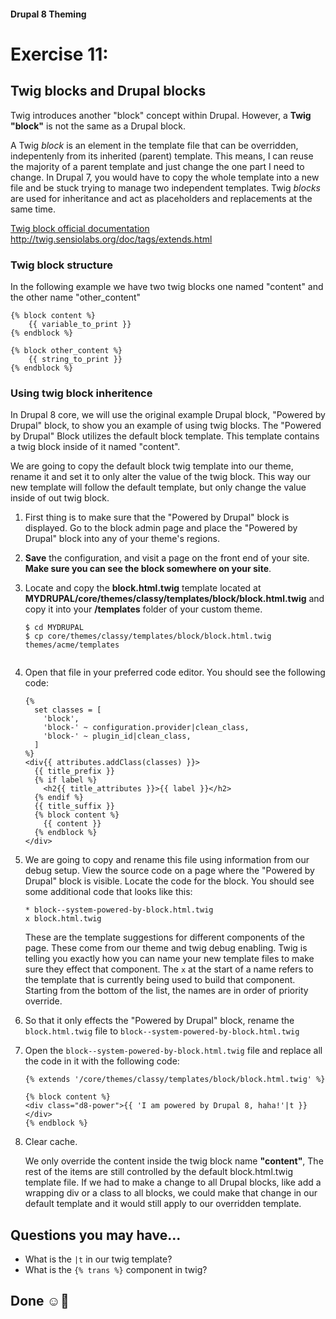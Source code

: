 #### Drupal 8 Theming

# Exercise 11: 

## Twig blocks and Drupal blocks

Twig introduces another "block" concept within Drupal. However, a **Twig "block"** is not the same as a Drupal block.

A Twig _block_ is an element in the template file that can be overridden, indepentenly from its inherited (parent) template. This means, I can reuse the majority of a parent template and just change the one part I need to change. In Drupal 7, you would have to copy the whole template into a new file and be stuck trying to manage two independent templates.
Twig _blocks_ are used for inheritance and act as placeholders and replacements at the same time.

[Twig block official documentation](http://twig.sensiolabs.org/doc/tags/extends.html)
http://twig.sensiolabs.org/doc/tags/extends.html

	
### Twig block structure

In the following example we have two twig blocks one named "content" and the other name "other_content"

	{% block content %}
		{{ variable_to_print }}
	{% endblock %}

	{% block other_content %}
		{{ string_to_print }}
	{% endblock %}
	
### Using twig block inheritence

In Drupal 8 core, we will use the original example Drupal block, "Powered by Drupal" block, to show you an example of using twig blocks. The "Powered by Drupal" Block utilizes the default block template. This template contains a twig block inside of it named "content". 

We are going to copy the default block twig template into our theme, rename it and set it to only alter the value of the twig block. This way our new template will follow the default template, but only change the value inside of out twig block.

1. First thing is to make sure that the "Powered by Drupal" block is displayed. Go to the block admin page and place the "Powered by Drupal" block into any of your theme's regions.

2. **Save** the configuration, and visit a page on the front end of your site. **Make sure you can see the block somewhere on your site**.

3. Locate and copy the **block.html.twig** template located at **MYDRUPAL/core/themes/classy/templates/block/block.html.twig** and copy it into your **/templates** folder of your custom theme.

    ```
    $ cd MYDRUPAL
    $ cp core/themes/classy/templates/block/block.html.twig themes/acme/templates


4. Open that file in your preferred code editor. You should see the following code:
	
	```
	{%
	  set classes = [
	    'block',
	    'block-' ~ configuration.provider|clean_class,
	    'block-' ~ plugin_id|clean_class,
	  ]
	%}
	<div{{ attributes.addClass(classes) }}>
	  {{ title_prefix }}
	  {% if label %}
	    <h2{{ title_attributes }}>{{ label }}</h2>
	  {% endif %}
	  {{ title_suffix }}
	  {% block content %}
	    {{ content }}
	  {% endblock %}
	</div>
	```
	
5. We are going to copy and rename this file using information from our debug setup. View the source code on a page where the "Powered by Drupal" block is visible. Locate the code for the block. You should see some additional code that looks like this:

	```
	* block--system-powered-by-block.html.twig
	x block.html.twig
	```
	
	These are the template suggestions for different components of the page. These come from our theme and twig debug enabling. Twig is telling you exactly how you can name your new template files to make sure they effect that component. The `x` at the start of a name refers to the template that is currently being used to build that component. Starting from the bottom of the list, the names are in order of priority override.
	
6. So that it only effects the "Powered by Drupal" block, rename the `block.html.twig` file to `block--system-powered-by-block.html.twig`


7. Open the `block--system-powered-by-block.html.twig` file and replace all the code in it with the following code:

	``` 
	{% extends '/core/themes/classy/templates/block/block.html.twig' %}

  	{% block content %}
    <div class="d8-power">{{ 'I am powered by Drupal 8, haha!'|t }}</div>
  	{% endblock %}
  	```

7. Clear cache. 

	We only override the content inside the twig block name **"content"**, The rest of the items are still controlled by the default block.html.twig template file. If we had to make a change to all Drupal blocks, like add a wrapping div or a class to all blocks, we could make that change in our default template and it would still apply to our overridden template.


## Questions you may have...
+ What is the `|t` in our twig template?
+ What is the `{% trans %}` component in twig?

## Done ☺